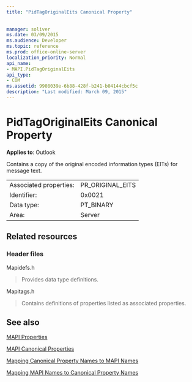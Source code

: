 ```yaml
---
title: "PidTagOriginalEits Canonical Property"
 
 
manager: soliver
ms.date: 03/09/2015
ms.audience: Developer
ms.topic: reference
ms.prod: office-online-server
localization_priority: Normal
api_name:
- MAPI.PidTagOriginalEits
api_type:
- COM
ms.assetid: 9908039e-6b88-428f-b241-b04144cbcf5c
description: "Last modified: March 09, 2015"
---
```


# PidTagOriginalEits Canonical Property

  
  
**Applies to**: Outlook 
  
Contains a copy of the original encoded information types (EITs) for message text.
  
|||
|:-----|:-----|
|Associated properties:  <br/> |PR_ORIGINAL_EITS  <br/> |
|Identifier:  <br/> |0x0021  <br/> |
|Data type:  <br/> |PT_BINARY  <br/> |
|Area:  <br/> |Server  <br/> |
   
## Related resources

### Header files

Mapidefs.h
  
> Provides data type definitions.
    
Mapitags.h
  
> Contains definitions of properties listed as associated properties.
    
## See also



[MAPI Properties](mapi-properties.md)
  
[MAPI Canonical Properties](mapi-canonical-properties.md)
  
[Mapping Canonical Property Names to MAPI Names](mapping-canonical-property-names-to-mapi-names.md)
  
[Mapping MAPI Names to Canonical Property Names](mapping-mapi-names-to-canonical-property-names.md)

